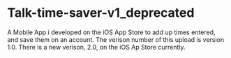 # Talk-time-saver-v1_deprecated
A Mobile App i developed on the iOS App Store to add up times entered, and save them on an account.
The verison number of this upload is version 1.0. There is a new verison, 2.0, on the iOS Ap Store currently.
